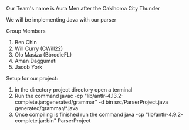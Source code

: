 Our Team's name is Aura Men after the Oaklhoma City Thunder

We will be implementing Java with our parser

Group Members
1. Ben Chin
2. Will Curry (CWill22)
3. Olo Masiza (BbrodieFL)
4. Aman Daggumati
5. Jacob York

Setup for our project:
1) in the directory project directory open a terminal
2) Run the command javac -cp "lib/antlr-4.13.2-complete.jar:generated/grammar" -d bin src/ParserProject.java generated/grammar/*.java
3) Once compiling is finished run the command java -cp "lib/antlr-4.9.2-complete.jar:bin" ParserProject
 



